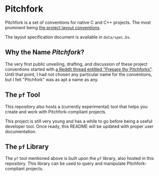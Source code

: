 # Pitchfork

Pitchfork is a set of conventions for native C and C++ projects. The most
prominent being [the project layout conventions](https://api.csswg.org/bikeshed/?force=1&url=https://raw.githubusercontent.com/vector-of-bool/pitchfork/develop/data/spec.bs).

The layout specification document is available in `data/spec.bs`.


## Why the Name *Pitchfork*?

The very first public unveiling, drafting, and discussion of these project
conventions started with [a Reddit thread entitled "Prepare thy Pitchforks"](https://www.reddit.com/r/cpp/comments/996q8o/prepare_thy_pitchforks_a_de_facto_standard/). Until
that point, I had not chosen any particular name for the conventions, but I
felt "Pitchfork" was as apt a name as any.


## The `pf` Tool

This repository also hosts a (currently experimental) tool that helps you
create and work with Pitchfork-compliant projects.

This project is still very young and has a while to go before being a useful
developer tool. Once ready, this README will be updated with proper user
documentation.


## The `pf` Library

The `pf` tool mentioned above is built upon the `pf` library, also hosted in
this repository. This library can be used to query and manipulate
Pitchfork-compliant projects.
